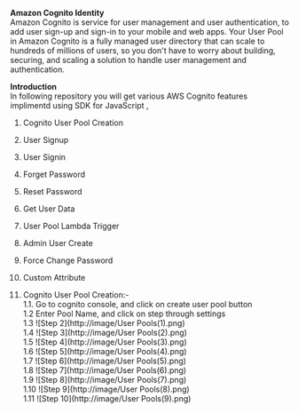 **Amazon Cognito Identity**<br/>
Amazon Cognito is service for user management and user authentication, to add user sign-up and sign-in to your mobile and web apps. Your User Pool in Amazon Cognito is a fully managed user directory that can scale to hundreds of millions of users, so you don't have to worry about building, securing, and scaling a solution to handle user management and authentication.

**Introduction**<br/>
In following repository you will get various AWS Cognito features implimentd using SDK for JavaScript , 
1. Cognito User Pool Creation
2. User Signup
3. User Signin
4. Forget Password
5. Reset Password
6. Get User Data
7. User Pool Lambda Trigger
8. Admin User Create
9. Force Change Password
10. Custom Attribute   

1. Cognito User Pool Creation:-<br/>
    1.1. Go to cognito console, and click on create user pool button<br/>
    1.2 Enter Pool Name, and click on step through settings<br/>
    1.3 ![Step 2](http://image/User Pools(1).png)<br/>
    1.4 ![Step 3](http://image/User Pools(2).png)<br/>
    1.5 ![Step 4](http://image/User Pools(3).png)<br/>
    1.6 ![Step 5](http://image/User Pools(4).png)<br/>
    1.7 ![Step 6](http://image/User Pools(5).png)<br/>
    1.8 ![Step 7](http://image/User Pools(6).png)<br/>
    1.9 ![Step 8](http://image/User Pools(7).png)<br/>
    1.10 ![Step 9](http://image/User Pools(8).png)<br/>
    1.11 ![Step 10](http://image/User Pools(9).png)<br/>
